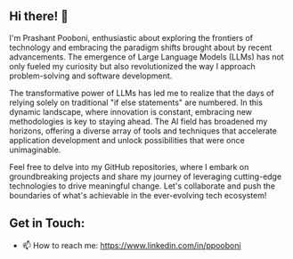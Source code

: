 ## Hi there! 👋
  I'm Prashant Pooboni, enthusiastic about exploring the frontiers of technology and embracing the paradigm shifts brought about by recent advancements. The emergence of Large Language Models (LLMs) has not only fueled my curiosity but also revolutionized the way I approach problem-solving and software development.

The transformative power of LLMs has led me to realize that the days of relying solely on traditional "if else statements" are numbered. In this dynamic landscape, where innovation is constant, embracing new methodologies is key to staying ahead. The AI field has broadened my horizons, offering a diverse array of tools and techniques that accelerate application development and unlock possibilities that were once unimaginable.

Feel free to delve into my GitHub repositories, where I embark on groundbreaking projects and share my journey of leveraging cutting-edge technologies to drive meaningful change. Let's collaborate and push the boundaries of what's achievable in the ever-evolving tech ecosystem!

## Get in Touch:
- 📫 How to reach me: https://www.linkedin.com/in/ppooboni
  
<!--
**mailtopk/mailtopk** is a ✨ _special_ ✨ repository because its `README.md` (this file) appears on your GitHub profile.

Here are some ideas to get you started:

- 🔭 I’m currently working on ...
- 🌱 I’m currently learning ...
- 👯 I’m looking to collaborate on ...
- 🤔 I’m looking for help with ...
- 💬 Ask me about ...
- 📫 How to reach me: ...
- 😄 Pronouns: ...
- ⚡ Fun fact: ...
-->
